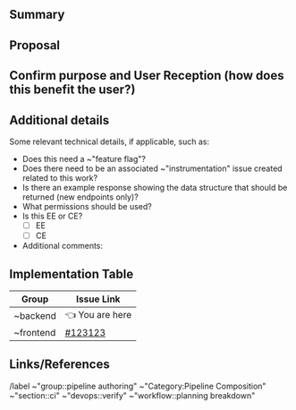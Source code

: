 <!--
## Implementation Issue To-Do list 
(_NOTE: This section can be removed when the issue is ready for creation_)
- [ ] Ensure that issue title is concise yet descriptive
- [ ] Add `Frontend :` or `Backend: ` per group [naming conventions](https://about.gitlab.com/handbook/engineering/development/ops/verify/pipeline-authoring/#splitting-issues)
- [ ] Ensure the issue containing the feature or change proposal and related discussions is linked as related to this implementation issue.
- [ ] Aside from default labeling, please make sure to include relevant labels for `type::`, `workflow::`, and `~frontend`/`~backend` labeling.
- [ ] Issues with user-facing changes should include the `~UX` label.
-->

## Summary

## Proposal

## Confirm purpose and User Reception (how does this benefit the user?)

## Additional details
<!--
_NOTE: If the issue has addressed all of these questions, this separate section can be removed._
-->

Some relevant technical details, if applicable, such as:

- Does this need a ~"feature flag"?
- Does there need to be an associated ~"instrumentation" issue created related to this work?
- Is there an example response showing the data structure that should be returned (new endpoints only)?
- What permissions should be used?
- Is this EE or CE?
    - [ ] EE
    - [ ] CE
- Additional comments:

## Implementation Table

<!--
_NOTE: If the issue is not part of an epic, the implementation table can be removed. If it is part of an epic, make sure that the implementation table below mirrors the corresponding epic's implementation table content._
-->


| Group | Issue Link |
| ------ | ------ |
| ~backend | :point_left: You are here |
| ~frontend | [#123123](url) |

<!--
## Documentation 

_NOTE: This section is optional, but can be used for easy access to any relevant documentation URLs._
-->

## Links/References




/label ~"group::pipeline authoring" ~"Category:Pipeline Composition" ~"section::ci" ~"devops::verify" ~"workflow::planning breakdown"
